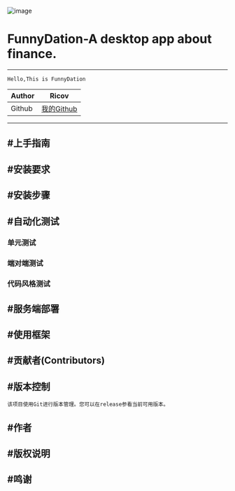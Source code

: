 ![image](https://github.com/GFLEE/FunnyDation/blob/master/FunnyDation.Client.Wpf/favicon.ico)

# FunnyDation-A desktop app about finance.
****
    Hello,This is FunnyDation

	
|Author|Ricov|
|---|---
|Github|[我的Github](https://github.com/GFLE)


****
 
## #上手指南

## #安装要求

## #安装步骤  

## #自动化测试
### 单元测试

### 端对端测试

### 代码风格测试

## #服务端部署

## #使用框架

## #贡献者(Contributors)

## #版本控制
    该项目使用Git进行版本管理。您可以在release参看当前可用版本。
## #作者

## #版权说明

## #鸣谢











 
